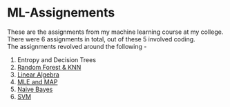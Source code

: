 # ML-Assignements

These are the assignments from my machine learning course at my college.  
There were 6 assignments in total, out of these 5 involved coding.  
The assignments revolved around the following -
1. Entropy and Decision Trees
2. [Random Forest & KNN](assignment2.ipynb)
3. [Linear Algebra](assignment2.ipynb) 
4. [MLE and MAP](assignment2.ipynb)
5. [Naive Bayes](assignment2.ipynb)
6. [SVM](assignment2.ipynb)
